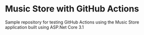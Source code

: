 # Music Store with GitHub Actions
Sample repository for testing GitHub Actions using the Music Store application built using ASP.Net Core 3.1
